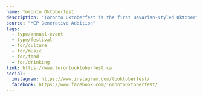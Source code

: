 ```yaml
---
name: Toronto Oktoberfest
description: "Toronto Oktoberfest is the first Bavarian-styled Oktoberfest in Toronto. The festival launched in 2012 with a mandate of providing a truly authentic Oktoberfest experience, similar to the spirit of Munich's famed festival."
source: "MCP Generative Addition"
tags:
  - type/annual-event
  - type/festival
  - for/culture
  - for/music
  - for/food
  - for/drinking
link: https://www.torontooktoberfest.ca
social:
  instagram: https://www.instagram.com/tooktoberfest/
  facebook: https://www.facebook.com/TorontoOktoberfest/
---
```

